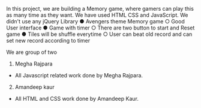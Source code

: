In this project, we are building a Memory game, where gamers can play this as many time as they want. We have used HTML CSS and JavaScript. We didn't use any jQuery Library 
● Avengers theme Memory game 
○ Good User interface 
● Game with timer 
○ There are two button to start and Reset game
● Tiles will be shuffle everytime 
○ User can beat old record and can set new record according to timer

We are group of two

1) Megha Rajpara 
- All Javascript related work done by Megha Rajpara.

2) Amandeep kaur
- All HTML and CSS work done by Amandeep Kaur.